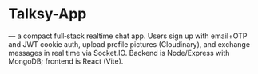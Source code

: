 # Talksy-App
— a compact full‑stack realtime chat app. Users sign up with email+OTP and JWT cookie auth, upload profile pictures (Cloudinary), and exchange messages in real time via Socket.IO. Backend is Node/Express with MongoDB; frontend is React (Vite).
